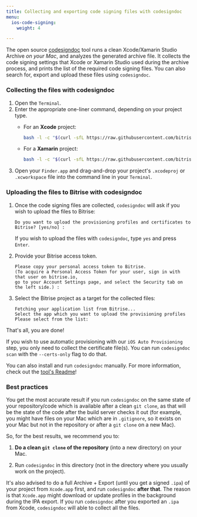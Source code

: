 ```yaml
---
title: Collecting and exporting code signing files with codesigndoc
menu:
  ios-code-signing:
    weight: 4

---
```

The open source [codesigndoc](https://github.com/bitrise-tools/codesigndoc)
tool runs a clean Xcode/Xamarin Studio Archive _on your Mac_, and analyzes the generated archive file. It collects the code signing settings that Xcode or Xamarin Studio used during the archive process, and prints the list of the required code signing files. You can also search for, export and upload these files using `codesigndoc`.

### Collecting the files with codesigndoc

1. Open the `Terminal`.
2. Enter the appropriate one-liner command, depending on your project type.
   * For an **Xcode** project:

     ``` bash
     bash -l -c "$(curl -sfL https://raw.githubusercontent.com/bitrise-tools/codesigndoc/master/_scripts/install_wrap-xcode.sh)"
     ```
   * For a **Xamarin** project:

     ``` bash
     bash -l -c "$(curl -sfL https://raw.githubusercontent.com/bitrise-tools/codesigndoc/master/_scripts/install_wrap-xamarin.sh)"
     ```
3. Open your `Finder.app` and drag-and-drop your project's `.xcodeproj` or `.xcworkspace` file into the command line in your `Terminal`.

### Uploading the files to Bitrise with codesigndoc

1. Once the code signing files are collected, `codesigndoc` will ask if you wish to upload the files to Bitrise:

       Do you want to upload the provisioning profiles and certificates to Bitrise? [yes/no] :

   If you wish to upload the files with `codesigndoc`, type `yes` and press `Enter`.
2. Provide your Bitrise access token.

       Please copy your personal access token to Bitrise.
       (To acquire a Personal Access Token for your user, sign in with that user on bitrise.io,
       go to your Account Settings page, and select the Security tab on the left side.) :
3. Select the Bitrise project as a target for the collected files:

       Fetching your application list from Bitrise...
       Select the app which you want to upload the provisioning profiles
       Please select from the list:

That's all, you are done!

If you wish to use automatic provisioning with our `iOS Auto Provisioning` step, you only need to collect the certificate file(s). You can run `codesigndoc scan` with the `--certs-only` flag to do that.

You can also install and run `codesigndoc` manually. For more information, check out the [tool's Readme](https://github.com/bitrise-tools/codesigndoc)!

### Best practices

You get the most accurate result if you run `codesigndoc` on the same state of your
repository/code which is available after a clean `git clone`, as that will
be the state of the code after the build server checks it out (for example,
you might have files on your Mac which are in `.gitignore`, so it exists
on your Mac but not in the repository or after a `git clone` on a new Mac).

So, for the best results, we recommend you to:

1. __Do a clean `git clone` of the repository__ (into a new directory) on your Mac.
    
2. Run `codesigndoc` in this directory (not in the directory where you usually work on the project).

It's also advised to do a full Archive + Export (until you get a signed `.ipa`)
of your project from `Xcode.app` first, and run `codesigndoc` **after that**.
The reason is that `Xcode.app` might download or update profiles in the background
during the IPA export. If you run `codesigndoc` after you exported an `.ipa`
from Xcode, `codesigndoc` will able to collect all the files.